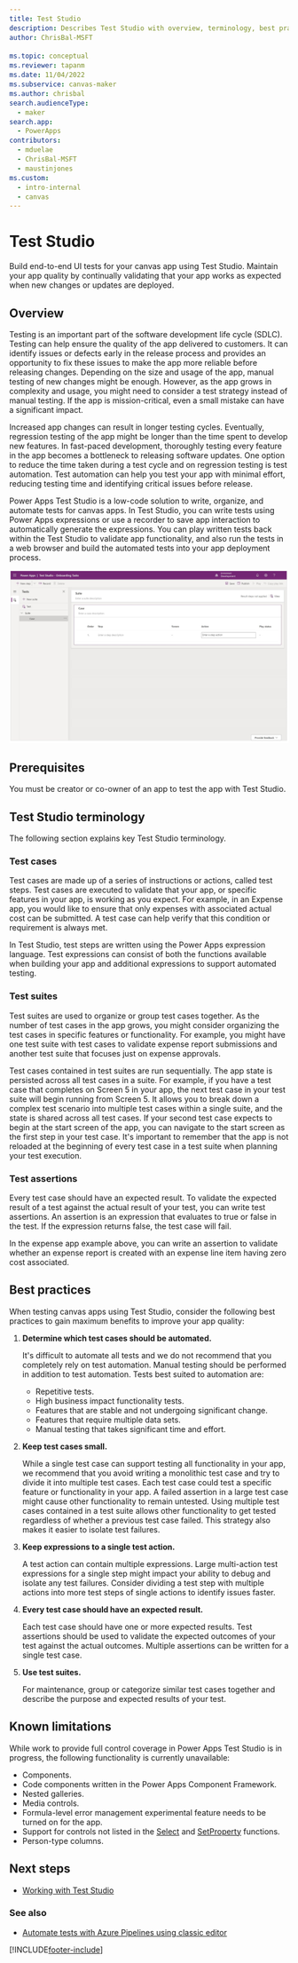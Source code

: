```yaml
---
title: Test Studio
description: Describes Test Studio with overview, terminology, best practices, and limitations.
author: ChrisBal-MSFT

ms.topic: conceptual
ms.reviewer: tapanm
ms.date: 11/04/2022
ms.subservice: canvas-maker
ms.author: chrisbal
search.audienceType: 
  - maker
search.app: 
  - PowerApps
contributors:
  - mduelae
  - ChrisBal-MSFT
  - maustinjones
ms.custom:
  - intro-internal
  - canvas
---
```


# Test Studio

Build end-to-end UI tests for your canvas app using Test Studio. Maintain your app quality by continually validating that your app works as expected when new changes or updates are deployed. 

## Overview

Testing is an important part of the software development life cycle (SDLC). Testing can help ensure the quality of the app delivered to customers. It can identify issues or defects early in the release process and provides an opportunity to fix these issues to make the app more reliable before releasing changes. Depending on the size and usage of the app, manual testing of new changes might be enough. However, as the app grows in complexity and usage, you might need to consider a test strategy instead of manual testing. If the app is mission-critical, even a small mistake can have a significant impact.

Increased app changes can result in longer testing cycles. Eventually, regression testing of the app might be longer than the time spent to develop new features. In fast-paced development, thoroughly testing every feature in the app becomes a bottleneck to releasing software updates. One option to reduce the time taken during a test cycle and on regression testing is test automation. Test automation can help you test your app with minimal effort, reducing testing time and identifying critical issues before release.

Power Apps Test Studio is a low-code solution to write, organize, and automate tests for canvas apps. In Test Studio, you can write tests using Power Apps expressions or use a recorder to save app interaction to automatically generate the expressions. You can play written tests back within the Test Studio to validate app functionality, and also run the tests in a web browser and build the automated tests into your app deployment process.

![Test Studio.](./media/test-studio/test-studio.png "Test Studio")

## Prerequisites

You must be creator or co-owner of an app to test the app with Test Studio.

## Test Studio terminology

The following section explains key Test Studio terminology.

### Test cases

Test cases are made up of a series of instructions or actions, called test steps. Test cases are executed to validate that your app, or specific features in your app, is working as you expect. For example, in an Expense app, you would like to ensure that only expenses with associated actual cost can be submitted. A test case can help verify that this condition or requirement is always met.

In Test Studio, test steps are written using the Power Apps expression language. Test expressions can consist of both the functions available when building your app and additional expressions to support automated testing.

### Test suites

Test suites are used to organize or group test cases together. As the number of test cases in the app grows, you might consider organizing the test cases in specific features or functionality. For example, you might have one test suite with test cases to validate expense report submissions and another test suite that focuses just on expense approvals.

Test cases contained in test suites are run sequentially. The app state is persisted across all test cases in a suite. For example, if you have a test case that completes on Screen 5 in your app, the next test case in your test suite will begin running from Screen 5. It allows you to break down a complex test scenario into multiple test cases within a single suite, and the state is shared across all test cases. If your second test case expects to begin at the start screen of the app, you can navigate to the start screen as the first step in your test case. It's important to remember that the app is not reloaded at the beginning of every test case in a test suite when planning your test execution.

### Test assertions

Every test case should have an expected result. To validate the expected result of a test against the actual result of your test, you can write test assertions. An assertion is an expression that evaluates to true or false in the test. If the expression returns false, the test case will fail.

In the expense app example above, you can write an assertion to validate whether an expense report is created with an expense line item having zero cost associated.

## Best practices

When testing canvas apps using Test Studio, consider the following best practices to gain maximum benefits to improve your app quality:

1. **Determine which test cases should be automated.**

    It's difficult to automate all tests and we do not recommend that you completely rely on test automation. Manual testing should be performed in addition to test automation. Tests best suited to automation are:

    - Repetitive tests.
    - High business impact functionality tests.
    - Features that are stable and not undergoing significant change.
    - Features that require multiple data sets.
    - Manual testing that takes significant time and effort.

2. **Keep test cases small.**

    While a single test case can support testing all functionality in your app, we recommend that you avoid writing a monolithic test case and try to divide it into multiple test cases. Each test case could test a specific feature or functionality in your app. A failed assertion in a large test case might cause other functionality to remain untested. Using multiple test cases contained in a test suite allows other functionality to get tested regardless of whether a previous test case failed. This strategy also makes it easier to isolate test failures.

3. **Keep expressions to a single test action.**

    A test action can contain multiple expressions. Large multi-action test expressions for a single step might impact your ability to debug and isolate any test failures. Consider dividing a test step with multiple actions into more test steps of single actions to identify issues faster.  

4. **Every test case should have an expected result.**

    Each test case should have one or more expected results. Test assertions should be used to validate the expected outcomes of your test against the actual outcomes. Multiple assertions can be written for a single test case.

5. **Use test suites.**

    For maintenance, group or categorize similar test cases together and describe the purpose and expected results of your test.

## Known limitations

While work to provide full control coverage in Power Apps Test Studio is in progress, the following functionality is currently unavailable:

- Components.
- Code components written in the Power Apps Component Framework.
- Nested galleries.
- Media controls.
- Formula-level error management experimental feature needs to be turned on for the app.
- Support for controls not listed in the [Select](./functions/function-select.md) and [SetProperty](./functions/function-setproperty.md) functions.
- Person-type columns.

## Next steps

- [Working with Test Studio](working-with-test-studio.md)

### See also

- [Automate tests with Azure Pipelines using classic editor](test-studio-classic-pipeline-editor.md)


[!INCLUDE[footer-include](../../includes/footer-banner.md)]
